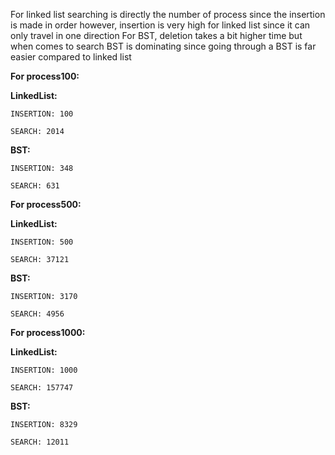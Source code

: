 For linked list searching is directly the number of process since the insertion is made in order
however, insertion is very high for linked list since it can only travel in one direction
For BST, deletion takes a bit higher time but when comes to search BST is dominating since going through a BST
is far easier compared to linked list

__For process100:__

__LinkedList:__

    INSERTION: 100
    
    SEARCH: 2014
    
__BST:__

    INSERTION: 348
    
    SEARCH: 631
    
__For process500:__

__LinkedList:__

    INSERTION: 500
    
    SEARCH: 37121
    
__BST:__

    INSERTION: 3170
    
    SEARCH: 4956
    
__For process1000:__

__LinkedList:__

    INSERTION: 1000
    
    SEARCH: 157747
    
__BST:__

    INSERTION: 8329
    
    SEARCH: 12011

